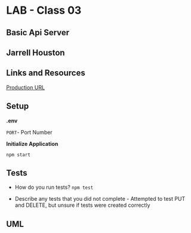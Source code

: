 # LAB - Class 03

## Basic Api Server

## Jarrell Houston

## Links and Resources

[Production URL](https://jarrell-basic-api-server.herokuapp.com/)

## Setup

**.env**

```PORT```- Port Number

**Initialize Application**

```npm start```

## Tests

- How do you run tests? ```npm test```

- Describe any tests that you did not complete - Attempted to test PUT and DELETE, but unsure if tests were created correctly

## UML




